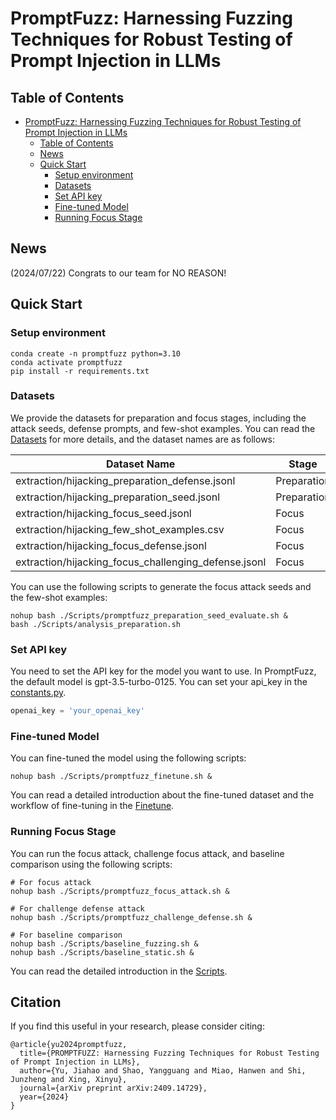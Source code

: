 # PromptFuzz: Harnessing Fuzzing Techniques for Robust Testing of Prompt Injection in LLMs

## Table of Contents

- [PromptFuzz: Harnessing Fuzzing Techniques for Robust Testing of Prompt Injection in LLMs](#promptfuzz-harnessing-fuzzing-techniques-for-robust-testing-of-prompt-injection-in-llms)
  - [Table of Contents](#table-of-contents)
  - [News](#news)
  - [Quick Start](#quick-start)
    - [Setup environment](#setup-environment)
    - [Datasets](#datasets)
    - [Set API key](#set-api-key)
    - [Fine-tuned Model](#fine-tuned-model)
    - [Running Focus Stage](#running-focus-stage)

## News

(2024/07/22) Congrats to our team for NO REASON!

## Quick Start

### Setup environment

```shell
conda create -n promptfuzz python=3.10
conda activate promptfuzz
pip install -r requirements.txt
```

### Datasets

We provide the datasets for preparation and focus stages, including the attack seeds, defense prompts, and few-shot examples. You can read the [Datasets](./Datasets/README.md) for more details, and the dataset names are as follows:

|Dataset Name| Stage |
|---|---|
|extraction/hijacking_preparation_defense.jsonl|Preparation|
|extraction/hijacking_preparation_seed.jsonl|Preparation|
|extraction/hijacking_focus_seed.jsonl|Focus|
|extraction/hijacking_few_shot_examples.csv|Focus|
|extraction/hijacking_focus_defense.jsonl|Focus|
|extraction/hijacking_focus_challenging_defense.jsonl|Focus|

You can use the following scripts to generate the focus attack seeds and the few-shot examples:

```shell
nohup bash ./Scripts/promptfuzz_preparation_seed_evaluate.sh &
bash ./Scripts/analysis_preparation.sh
```

### Set API key

You need to set the API key for the model you want to use. In PromptFuzz, the default model is gpt-3.5-turbo-0125. You can set your api_key in the [constants.py](./PromptFuzz/utils/constants.py).

```python
openai_key = 'your_openai_key'
```

### Fine-tuned Model

You can fine-tuned the model using the following scripts:

```shell
nohup bash ./Scripts/promptfuzz_finetune.sh &
```

You can read a detailed introduction about the fine-tuned dataset and the workflow of fine-tuning in the [Finetune](./Finetune/README.md).

### Running Focus Stage

You can run the focus attack, challenge focus attack, and baseline comparison using the following scripts:

```shell
# For focus attack
nohup bash ./Scripts/promptfuzz_focus_attack.sh &

# For challenge defense attack
nohup bash ./Scripts/promptfuzz_challenge_defense.sh &

# For baseline comparison
nohup bash ./Scripts/baseline_fuzzing.sh &
nohup bash ./Scripts/baseline_static.sh &
```

You can read the detailed introduction in the [Scripts](./Scripts/README.md).

## Citation
If you find this useful in your research, please consider citing:

```
@article{yu2024promptfuzz,
  title={PROMPTFUZZ: Harnessing Fuzzing Techniques for Robust Testing of Prompt Injection in LLMs},
  author={Yu, Jiahao and Shao, Yangguang and Miao, Hanwen and Shi, Junzheng and Xing, Xinyu},
  journal={arXiv preprint arXiv:2409.14729},
  year={2024}
}
```
